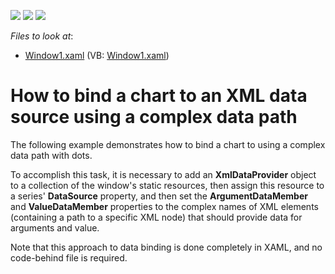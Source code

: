 <!-- default badges list -->
![](https://img.shields.io/endpoint?url=https://codecentral.devexpress.com/api/v1/VersionRange/128568681/22.2.2%2B)
[![](https://img.shields.io/badge/Open_in_DevExpress_Support_Center-FF7200?style=flat-square&logo=DevExpress&logoColor=white)](https://supportcenter.devexpress.com/ticket/details/E1298)
[![](https://img.shields.io/badge/📖_How_to_use_DevExpress_Examples-e9f6fc?style=flat-square)](https://docs.devexpress.com/GeneralInformation/403183)
<!-- default badges end -->
<!-- default file list -->
*Files to look at*:

* [Window1.xaml](./CS/Window1.xaml) (VB: [Window1.xaml](./VB/Window1.xaml))
<!-- default file list end -->
# How to bind a chart to an XML data source using a complex data path


<p>The following example demonstrates how to bind a chart to using a complex data path with dots.</p><p>To accomplish this task, it is necessary to add an <strong>XmlDataProvider</strong> object to a collection of the window's static resources, then assign this resource to a series' <strong>DataSource</strong> property, and then set the <strong>ArgumentDataMember</strong> and <strong>ValueDataMember</strong> properties to the complex names of XML elements (containing a path to a specific XML node) that should provide data for arguments and value.</p><p>Note that this approach to data binding is done completely in XAML, and no code-behind file is required.</p>

<br/>


